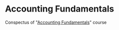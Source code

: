 # Accounting Fundamentals

Conspectus of "[Accounting Fundamentals](https://dashboard.corporatefinanceinstitute.com/courses/accounting-fundamentals/)" course
